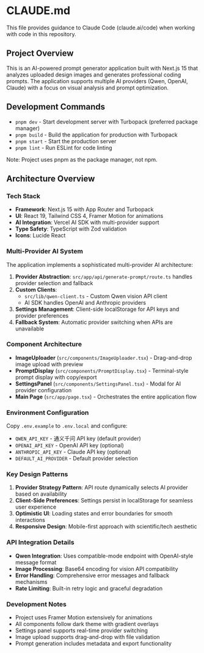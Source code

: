 # CLAUDE.md

This file provides guidance to Claude Code (claude.ai/code) when working with code in this repository.

## Project Overview

This is an AI-powered prompt generator application built with Next.js 15 that analyzes uploaded design images and generates professional coding prompts. The application supports multiple AI providers (Qwen, OpenAI, Claude) with a focus on visual analysis and prompt optimization.

## Development Commands

- `pnpm dev` - Start development server with Turbopack (preferred package manager)
- `pnpm build` - Build the application for production with Turbopack
- `pnpm start` - Start the production server
- `pnpm lint` - Run ESLint for code linting

Note: Project uses pnpm as the package manager, not npm.

## Architecture Overview

### Tech Stack
- **Framework**: Next.js 15 with App Router and Turbopack
- **UI**: React 19, Tailwind CSS 4, Framer Motion for animations
- **AI Integration**: Vercel AI SDK with multi-provider support
- **Type Safety**: TypeScript with Zod validation
- **Icons**: Lucide React

### Multi-Provider AI System

The application implements a sophisticated multi-provider AI architecture:

1. **Provider Abstraction**: `src/app/api/generate-prompt/route.ts` handles provider selection and fallback
2. **Custom Clients**:
   - `src/lib/qwen-client.ts` - Custom Qwen vision API client
   - AI SDK handles OpenAI and Anthropic providers
3. **Settings Management**: Client-side localStorage for API keys and provider preferences
4. **Fallback System**: Automatic provider switching when APIs are unavailable

### Component Architecture

- **ImageUploader** (`src/components/ImageUploader.tsx`) - Drag-and-drop image upload with preview
- **PromptDisplay** (`src/components/PromptDisplay.tsx`) - Terminal-style prompt display with copy/export
- **SettingsPanel** (`src/components/SettingsPanel.tsx`) - Modal for AI provider configuration
- **Main Page** (`src/app/page.tsx`) - Orchestrates the entire application flow

### Environment Configuration

Copy `.env.example` to `.env.local` and configure:
- `QWEN_API_KEY` - 通义千问 API key (default provider)
- `OPENAI_API_KEY` - OpenAI API key (optional)
- `ANTHROPIC_API_KEY` - Claude API key (optional)
- `DEFAULT_AI_PROVIDER` - Default provider selection

### Key Design Patterns

1. **Provider Strategy Pattern**: API route dynamically selects AI provider based on availability
2. **Client-Side Preferences**: Settings persist in localStorage for seamless user experience
3. **Optimistic UI**: Loading states and error boundaries for smooth interactions
4. **Responsive Design**: Mobile-first approach with scientific/tech aesthetic

### API Integration Details

- **Qwen Integration**: Uses compatible-mode endpoint with OpenAI-style message format
- **Image Processing**: Base64 encoding for vision API compatibility
- **Error Handling**: Comprehensive error messages and fallback mechanisms
- **Rate Limiting**: Built-in retry logic and graceful degradation

### Development Notes

- Project uses Framer Motion extensively for animations
- All components follow dark theme with gradient overlays
- Settings panel supports real-time provider switching
- Image upload supports drag-and-drop with file validation
- Prompt generation includes metadata and export functionality